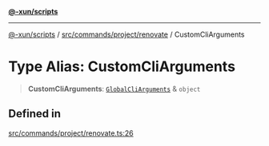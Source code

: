 [**@-xun/scripts**](../../../../../README.md)

***

[@-xun/scripts](../../../../../README.md) / [src/commands/project/renovate](../README.md) / CustomCliArguments

# Type Alias: CustomCliArguments

> **CustomCliArguments**: [`GlobalCliArguments`](../../../../configure/type-aliases/GlobalCliArguments.md) & `object`

## Defined in

[src/commands/project/renovate.ts:26](https://github.com/Xunnamius/xscripts/blob/395ccb9751d5eb5067af3fe099bacae7d9b7a116/src/commands/project/renovate.ts#L26)
